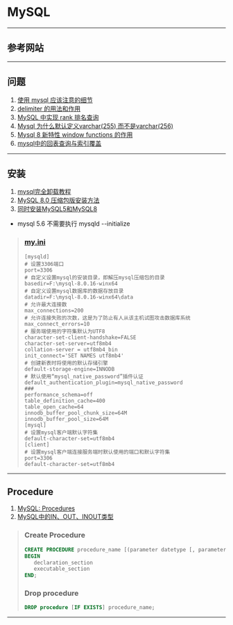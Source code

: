 # MySQL

---
## 参考网站

---
## 问题
1. [使用 mysql 应该注意的细节](https://www.cnblogs.com/zhangyiqinga/p/9753484.html)
2. [delimiter 的用法和作用](https://blog.csdn.net/langkeziju/article/details/14446671)
3. [MySQL 中实现 rank 排名查询](https://blog.csdn.net/justry_deng/article/details/80597916)
4. [Mysql 为什么默认定义varchar(255) 而不是varchar(256)](https://juejin.cn/post/6844903894703685646)
5. [Mysql 8 新特性 window functions 的作用](https://www.jb51.net/article/129447.htm)
6. [mysql中的回表查询与索引覆盖](https://www.cnblogs.com/yanggb/p/11252966.html)
---
## 安装
1. [mysql完全卸载教程](https://blog.csdn.net/qq_41140741/article/details/81489531)
2. [MySQL 8.0 压缩包版安装方法](https://www.cnblogs.com/xuqp/p/9172254.html)
3. [同时安装MySQL5和MySQL8](https://blog.csdn.net/qq_32793985/article/details/105807328)
- mysql 5.6 不需要执行 mysqld --initialize
>### [my.ini](https://www.cnblogs.com/missmeng/p/13404228.html)
>```
>[mysqld]
># 设置3306端口
>port=3306
># 自定义设置mysql的安装目录，即解压mysql压缩包的目录
>basedir=F:\mysql-8.0.16-winx64
># 自定义设置mysql数据库的数据存放目录
>datadir=F:\mysql-8.0.16-winx64\data
># 允许最大连接数
>max_connections=200
># 允许连接失败的次数，这是为了防止有人从该主机试图攻击数据库系统
>max_connect_errors=10
># 服务端使用的字符集默认为UTF8
>character-set-client-handshake=FALSE
>character-set-server=utf8mb4
>collation-server = utf8mb4_bin
>init_connect='SET NAMES utf8mb4'
># 创建新表时将使用的默认存储引擎
>default-storage-engine=INNODB
># 默认使用“mysql_native_password”插件认证
>default_authentication_plugin=mysql_native_password
>###
>performance_schema=off
>table_definition_cache=400
>table_open_cache=64
>innodb_buffer_pool_chunk_size=64M
>innodb_buffer_pool_size=64M
>[mysql]
># 设置mysql客户端默认字符集
>default-character-set=utf8mb4
>[client]
># 设置mysql客户端连接服务端时默认使用的端口和默认字符集
>port=3306
>default-character-set=utf8mb4
>```
---
## Procedure
1. [MySQL: Procedures](https://www.techonthenet.com/mysql/procedures.php)
2. [MySQL中的IN、OUT、INOUT类型](https://www.cnblogs.com/super-yu/p/9018512.html)
>### Create Procedure
>```sql
>CREATE PROCEDURE procedure_name [(parameter datetype [, parameter datatype])]
>BEGIN
>    declaration_section
>    executable_section
>END;
>```
>### Drop procedure
>```sql
>DROP procedure [IF EXISTS] procedure_name;
>```
---